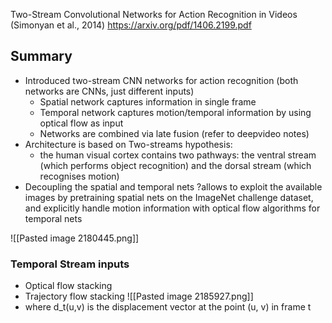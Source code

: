 Two-Stream Convolutional Networks for Action Recognition in Videos (Simonyan et al., 2014)
https://arxiv.org/pdf/1406.2199.pdf

## Summary
- Introduced two-stream CNN networks for action recognition (both networks are CNNs, just different inputs)
	- Spatial network captures information in single frame
	- Temporal network captures motion/temporal information by using optical flow as input
	- Networks are combined via late fusion (refer to deepvideo notes)
- Architecture is based on Two-streams hypothesis: 
	- the human visual cortex contains two pathways: the ventral stream (which performs object recognition) and the dorsal stream (which recognises motion)
- Decoupling the spatial and temporal nets ?allows to exploit the available images by pretraining spatial nets on the ImageNet challenge dataset, and explicitly handle motion information with optical flow algorithms for temporal nets

![[Pasted image 2180445.png]]


### Temporal Stream inputs
- Optical flow stacking
- Trajectory flow stacking
![[Pasted image 2185927.png]]
- where d_t(u,v) is the displacement vector at the point (u, v) in frame t